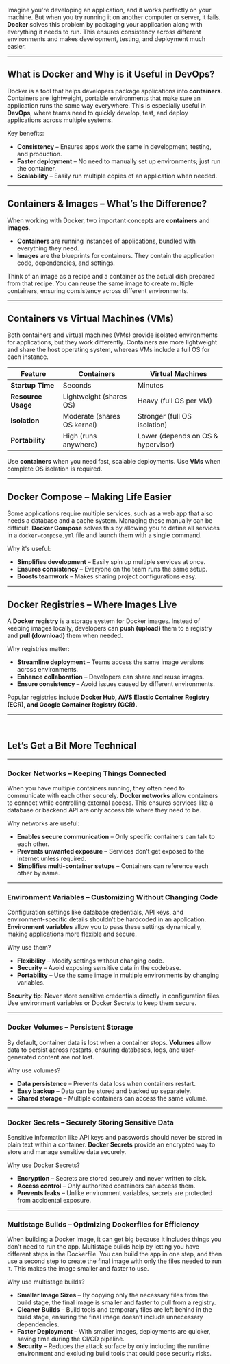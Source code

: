 Imagine you're developing an application, and it works perfectly on your machine. But when you try running it on another computer or server, it fails. **Docker** solves this problem by packaging your application along with everything it needs to run. This ensures consistency across different environments and makes development, testing, and deployment much easier.

---

## What is Docker and Why is it Useful in DevOps?

Docker is a tool that helps developers package applications into **containers**. Containers are lightweight, portable environments that make sure an application runs the same way everywhere. This is especially useful in **DevOps**, where teams need to quickly develop, test, and deploy applications across multiple systems.

Key benefits:

- **Consistency** – Ensures apps work the same in development, testing, and production.
- **Faster deployment** – No need to manually set up environments; just run the container.
- **Scalability** – Easily run multiple copies of an application when needed.

---

## Containers & Images – What’s the Difference?

When working with Docker, two important concepts are **containers** and **images**.

- **Containers** are running instances of applications, bundled with everything they need.
- **Images** are the blueprints for containers. They contain the application code, dependencies, and settings.

Think of an image as a recipe and a container as the actual dish prepared from that recipe. You can reuse the same image to create multiple containers, ensuring consistency across different environments.

---

## Containers vs Virtual Machines (VMs)

Both containers and virtual machines (VMs) provide isolated environments for applications, but they work differently. Containers are more lightweight and share the host operating system, whereas VMs include a full OS for each instance.

| Feature | Containers | Virtual Machines |
| --- | --- | --- |
| **Startup Time** | Seconds | Minutes |
| **Resource Usage** | Lightweight (shares OS) | Heavy (full OS per VM) |
| **Isolation** | Moderate (shares OS kernel) | Stronger (full OS isolation) |
| **Portability** | High (runs anywhere) | Lower (depends on OS & hypervisor) |

Use **containers** when you need fast, scalable deployments. Use **VMs** when complete OS isolation is required.

---

## Docker Compose – Making Life Easier

Some applications require multiple services, such as a web app that also needs a database and a cache system. Managing these manually can be difficult. **Docker Compose** solves this by allowing you to define all services in a `docker-compose.yml` file and launch them with a single command.

Why it's useful:

- **Simplifies development** – Easily spin up multiple services at once.
- **Ensures consistency** – Everyone on the team runs the same setup.
- **Boosts teamwork** – Makes sharing project configurations easy.

---

## Docker Registries – Where Images Live

A **Docker registry** is a storage system for Docker images. Instead of keeping images locally, developers can **push (upload)** them to a registry and **pull (download)** them when needed.

Why registries matter:

- **Streamline deployment** – Teams access the same image versions across environments.
- **Enhance collaboration** – Developers can share and reuse images.
- **Ensure consistency** – Avoid issues caused by different environments.

Popular registries include **Docker Hub, AWS Elastic Container Registry (ECR), and Google Container Registry (GCR).**

---

<br>

## **Let’s Get a Bit More Technical**

---

### Docker Networks – Keeping Things Connected

When you have multiple containers running, they often need to communicate with each other securely. **Docker networks** allow containers to connect while controlling external access. This ensures services like a database or backend API are only accessible where they need to be.

Why networks are useful:

- **Enables secure communication** – Only specific containers can talk to each other.
- **Prevents unwanted exposure** – Services don’t get exposed to the internet unless required.
- **Simplifies multi-container setups** – Containers can reference each other by name.

---

### Environment Variables – Customizing Without Changing Code

Configuration settings like database credentials, API keys, and environment-specific details shouldn’t be hardcoded in an application. **Environment variables** allow you to pass these settings dynamically, making applications more flexible and secure.

Why use them?

- **Flexibility** – Modify settings without changing code.
- **Security** – Avoid exposing sensitive data in the codebase.
- **Portability** – Use the same image in multiple environments by changing variables.

**Security tip:** Never store sensitive credentials directly in configuration files. Use environment variables or Docker Secrets to keep them secure.

---

### Docker Volumes – Persistent Storage

By default, container data is lost when a container stops. **Volumes** allow data to persist across restarts, ensuring databases, logs, and user-generated content are not lost.

Why use volumes?

- **Data persistence** – Prevents data loss when containers restart.
- **Easy backup** – Data can be stored and backed up separately.
- **Shared storage** – Multiple containers can access the same volume.

---

### Docker Secrets – Securely Storing Sensitive Data

Sensitive information like API keys and passwords should never be stored in plain text within a container. **Docker Secrets** provide an encrypted way to store and manage sensitive data securely.

Why use Docker Secrets?

- **Encryption** – Secrets are stored securely and never written to disk.
- **Access control** – Only authorized containers can access them.
- **Prevents leaks** – Unlike environment variables, secrets are protected from accidental exposure.

---

### Multistage Builds – Optimizing Dockerfiles for Efficiency

When building a Docker image, it can get big because it includes things you don’t need to run the app. Multistage builds help by letting you have different steps in the Dockerfile. You can build the app in one step, and then use a second step to create the final image with only the files needed to run it. This makes the image smaller and faster to use.

Why use multistage builds?

- **Smaller Image Sizes** – By copying only the necessary files from the build stage, the final image is smaller and faster to pull from a registry.
- **Cleaner Builds** – Build tools and temporary files are left behind in the build stage, ensuring the final image doesn’t include unnecessary dependencies.
- **Faster Deployment** – With smaller images, deployments are quicker, saving time during the CI/CD pipeline.
- **Security** – Reduces the attack surface by only including the runtime environment and excluding build tools that could pose security risks.

